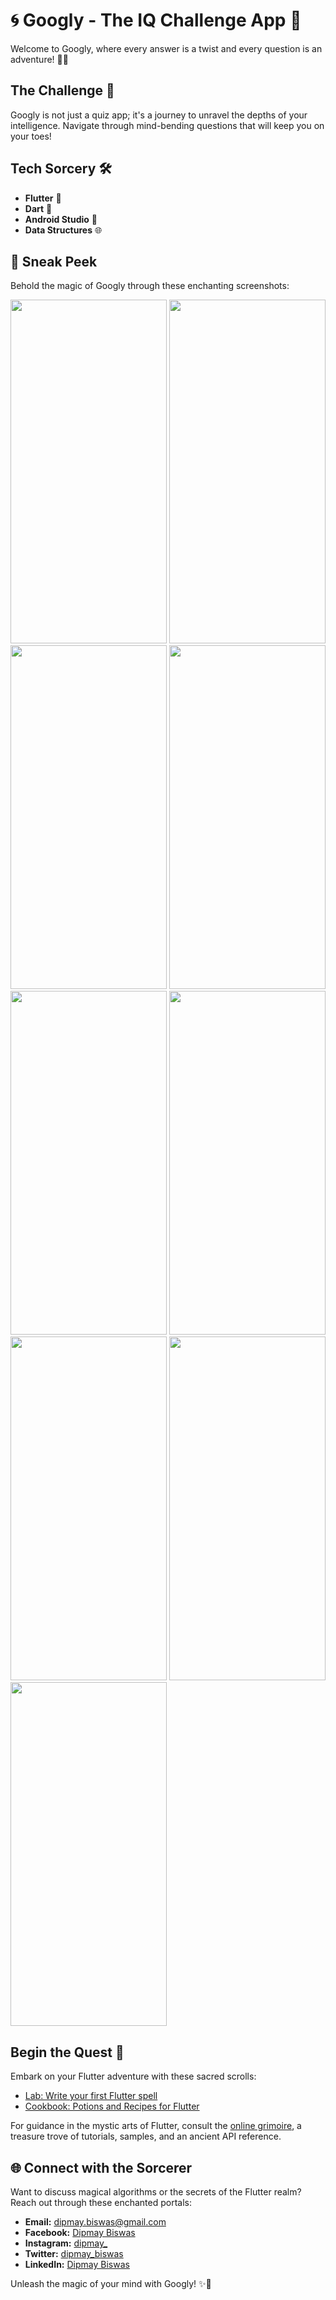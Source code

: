# 🌀 Googly - The IQ Challenge App 🚀

Welcome to Googly, where every answer is a twist and every question is an adventure! 🧠✨

## The Challenge 🎯

Googly is not just a quiz app; it's a journey to unravel the depths of your intelligence. Navigate through mind-bending questions that will keep you on your toes!

## Tech Sorcery 🛠️

- **Flutter** 🦋
- **Dart** 🎯
- **Android Studio** 🤖
- **Data Structures** 🌐

## 📸 Sneak Peek

Behold the magic of Googly through these enchanting screenshots:

<img src="https://github.com/dipmay-biswas/Googly/assets/127662809/c276a16d-6924-47eb-8ae5-55fab31fcd26" width="250" height="550">
<img src="https://github.com/dipmay-biswas/Googly/assets/127662809/6e974e37-8f0f-4548-afd2-3c6583735469" width="250" height="550">
<img src="https://github.com/dipmay-biswas/Googly/assets/127662809/bae783ad-16f0-4459-87c4-605387b279d3" width="250" height="550">
<img src="https://github.com/dipmay-biswas/Googly/assets/127662809/61a2cb84-ef31-487d-b330-7299a6f7c0cb" width="250" height="550">
<img src="https://github.com/dipmay-biswas/Googly/assets/127662809/f49a20eb-679b-406b-b5d5-942b96bbca54" width="250" height="550">
<img src="https://github.com/dipmay-biswas/Googly/assets/127662809/f50d908d-1cc1-48e6-91f1-5da6f62b6a31" width="250" height="550">
<img src="https://github.com/dipmay-biswas/Googly/assets/127662809/b4e25da3-b9c1-4be5-9c4c-581373cda8d5" width="250" height="550">
<img src="https://github.com/dipmay-biswas/Googly/assets/127662809/bee93c71-031a-4ba9-af65-051115e3749d" width="250" height="550">
<img src="https://github.com/dipmay-biswas/Googly/assets/127662809/acd05f2c-59f3-40cb-b46e-fc50fecb3bb9" width="250" height="550">

## Begin the Quest 🚀

Embark on your Flutter adventure with these sacred scrolls:

- [Lab: Write your first Flutter spell](https://docs.flutter.dev/get-started/codelab)
- [Cookbook: Potions and Recipes for Flutter](https://docs.flutter.dev/cookbook)

For guidance in the mystic arts of Flutter, consult the [online grimoire](https://docs.flutter.dev/), a treasure trove of tutorials, samples, and an ancient API reference.

## 🌐 Connect with the Sorcerer

Want to discuss magical algorithms or the secrets of the Flutter realm? Reach out through these enchanted portals:

- **Email:** [dipmay.biswas@gmail.com](mailto:dipmay.biswas@gmail.com)
- **Facebook:** [Dipmay Biswas](https://www.facebook.com/dipmay.biswas.1)
- **Instagram:** [dipmay_](https://www.instagram.com/dipmay_biswas/)
- **Twitter:** [dipmay_biswas](https://twitter.com/dipmay_biswas)
- **LinkedIn:** [Dipmay Biswas](https://www.linkedin.com/in/dipmay-biswas-72a374227/)

Unleash the magic of your mind with Googly! ✨🔮

